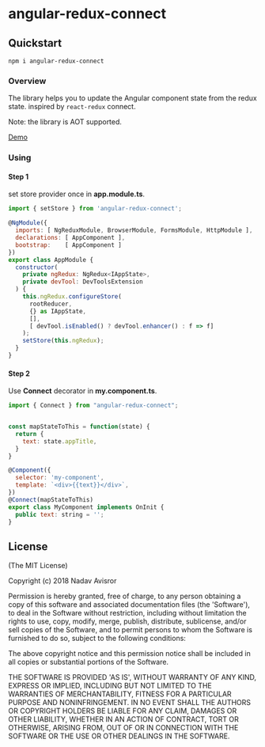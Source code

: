# angular-redux-connect

## Quickstart

`npm i angular-redux-connect`

### Overview

The library helps you to update the Angular component state from the redux state.
inspired by `react-redux` connect.

Note: the library is AOT supported.

[Demo](https://stackblitz.com/edit/angular-redux-connect)

### Using

#### Step 1

set store provider once in **app.module.ts**.

```javascript
import { setStore } from 'angular-redux-connect';

@NgModule({
  imports: [ NgReduxModule, BrowserModule, FormsModule, HttpModule ],
  declarations: [ AppComponent ],
  bootstrap:    [ AppComponent ]
})
export class AppModule {
  constructor(
    private ngRedux: NgRedux<IAppState>,
    private devTool: DevToolsExtension
  ) {
    this.ngRedux.configureStore(
      rootReducer,
      {} as IAppState,
      [],
      [ devTool.isEnabled() ? devTool.enhancer() : f => f]
    );
    setStore(this.ngRedux);
  }
}
```

#### Step 2

Use **Connect** decorator in **my.component.ts**.

```javascript
import { Connect } from "angular-redux-connect";


const mapStateToThis = function(state) {
  return {
    text: state.appTitle,
  }
}

@Component({
  selector: 'my-component',
  template: `<div>{{text}}</div>`,
})
@Connect(mapStateToThis)
export class MyComponent implements OnInit {
  public text: string = '';
}
```

## License

(The MIT License)

Copyright (c) 2018 Nadav Avisror

Permission is hereby granted, free of charge, to any person obtaining
a copy of this software and associated documentation files (the
'Software'), to deal in the Software without restriction, including
without limitation the rights to use, copy, modify, merge, publish,
distribute, sublicense, and/or sell copies of the Software, and to
permit persons to whom the Software is furnished to do so, subject to
the following conditions:

The above copyright notice and this permission notice shall be
included in all copies or substantial portions of the Software.

THE SOFTWARE IS PROVIDED 'AS IS', WITHOUT WARRANTY OF ANY KIND,
EXPRESS OR IMPLIED, INCLUDING BUT NOT LIMITED TO THE WARRANTIES OF
MERCHANTABILITY, FITNESS FOR A PARTICULAR PURPOSE AND NONINFRINGEMENT.
IN NO EVENT SHALL THE AUTHORS OR COPYRIGHT HOLDERS BE LIABLE FOR ANY
CLAIM, DAMAGES OR OTHER LIABILITY, WHETHER IN AN ACTION OF CONTRACT,
TORT OR OTHERWISE, ARISING FROM, OUT OF OR IN CONNECTION WITH THE
SOFTWARE OR THE USE OR OTHER DEALINGS IN THE SOFTWARE.

